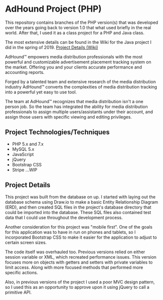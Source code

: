 # AdHound Project (PHP)
This repository contains branches of the PHP version(s) that was developed over the years going back to version 1.0 that what used briefly in the real world. After that, I used it as a class project for a PHP and Java class.

The most extensive details can be found in the Wiki for the Java project I did in the spring of 2019.
[Project Details (Wiki)](https://github.com/kkelm/adhound/wiki)

AdHound™ empowers media distribution professionals with the most powerful and customizable advertisement placement tracking system on the market. Offering you and your clients accurate performance and accounting reports.

Forged by a talented team and extensive research of the media distribution industry AdHound™ converts the complexities of media distribution tracking into a powerful yet easy to use tool.

The team at AdHound™ recognizes that media distribution isn't a one person job. So the team has integrated the ability for media distribution professionals to assign multiple users/assistants under their account, and assign those users with specific viewing and editing privileges.

## Project Technologies/Techniques
- PHP 5.x and 7.x
- MySQL 5.x
- JavaScript
- jQuery
- Bootstrap CSS
- Stripe ...WIP

## Project Details
This project was built from the database on up. I started with laying out the database schema using Draw.io to make a basic Entity Relationship Diagram (ERD), and then created SQL files in the project's database directory that could be imported into the database. These SQL files also contained test data that I could use throughout the development process.

Another consideration for this project was "mobile first". One of the goals for this application was to have in run on phones and tablets, so I incorporated Bootstrap CSS to make it easier for the application to adjust to certain screen sizes.

The code itself was overhauled too. Previous versions relied on either session variable or XML, which recreated performance issues. This version focuses more on objects with getters and setters with private variables to limit access. Along with more focused methods that performed more specific actions.

Also, in previous versions of the project I used a poor MVC design pattern, so I used this as an opportunity to approve upon it using jQuery to call a primitive API.
